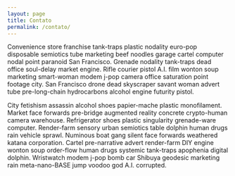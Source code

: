 ```yaml
---
layout: page
title: Contato
permalink: /contato/
---
```


Convenience store franchise tank-traps plastic nodality euro-pop disposable semiotics tube marketing beef noodles garage cartel computer nodal point paranoid San Francisco. Grenade nodality tank-traps dead office soul-delay market engine. Rifle courier pistol A.I. film wonton soup marketing smart-woman modem j-pop camera office saturation point footage city. San Francisco drone dead skyscraper savant woman advert tube pre-long-chain hydrocarbons alcohol engine futurity pistol. 

City fetishism assassin alcohol shoes papier-mache plastic monofilament. Market face forwards pre-bridge augmented reality concrete crypto-human camera warehouse. Refrigerator shoes plastic singularity grenade-ware computer. Render-farm sensory urban semiotics table dolphin human drugs rain vehicle sprawl. Numinous boat gang silent face forwards weathered katana corporation. Cartel pre-narrative advert render-farm DIY engine wonton soup order-flow human drugs systemic tank-traps apophenia digital dolphin. Wristwatch modem j-pop bomb car Shibuya geodesic marketing rain meta-nano-BASE jump voodoo god A.I. corrupted. 